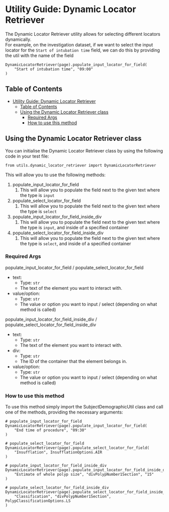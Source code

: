 # Utility Guide: Dynamic Locator Retriever

The Dynamic Locator Retriever utility allows for selecting different locators dynamically.<br>
For example, on the investigation dataset, if we want to select the input locator for the `Start of intubation time` field, we can do this by providing the util with the name of the field

    DynamicLocatorRetriever(page).populate_input_locator_for_field(
        "Start of intubation time", "09:00"
    )

## Table of Contents

- [Utility Guide: Dynamic Locator Retriever](#utility-guide-dynamic-locator-retriever)
  - [Table of Contents](#table-of-contents)
  - [Using the Dynamic Locator Retriever class](#using-the-dynamic-locator-retriever-class)
    - [Required Args](#required-args)
    - [How to use this method](#how-to-use-this-method)

## Using the Dynamic Locator Retriever class

You can initialise the Dynamic Locator Retriever class by using the following code in your test file:

    from utils.dynamic_locator_retriever import DynamicLocatorRetriever

This will allow you to use the following methods:

1. populate_input_locator_for_field
   1. This will allow you to populate the field next to the given text where the type is `input`
2. populate_select_locator_for_field
   1. This will allow you to populate the field next to the given text where the type is `select`
3. populate_input_locator_for_field_inside_div
   1. This will allow you to populate the field next to the given text where the type is `input`, and inside of a specified container
4. populate_select_locator_for_field_inside_div
   1. This will allow you to populate the field next to the given text where the type is `select`, and inside of a specified container

### Required Args

populate_input_locator_for_field / populate_select_locator_for_field

- text:
  - Type: `str`
  - The text of the element you want to interact with.
- value/option:
  - Type: `str`
  - The value or option you want to input / select (depending on what method is called)

populate_input_locator_for_field_inside_div / populate_select_locator_for_field_inside_div

- text:
  - Type: `str`
  - The text of the element you want to interact with.
- div:
  - Type: `str`
  - The ID of the container that the element belongs in.
- value/option:
  - Type: `str`
  - The value or option you want to input / select (depending on what method is called)

### How to use this method

To use this method simply import the SubjectDemographicUtil class and call one of the methods, providing the necessary arguments:

    # populate_input_locator_for_field
    DynamicLocatorRetriever(page).populate_input_locator_for_field(
        "End time of procedure", "09:30"
    )

    # populate_select_locator_for_field
    DynamicLocatorRetriever(page).populate_select_locator_for_field(
        "Insufflation", InsufflationOptions.AIR
    )

    # populate_input_locator_for_field_inside_div
    DynamicLocatorRetriever(page).populate_input_locator_for_field_inside_div(
        "Estimate of whole polyp size", "divPolypNumber1Section", "15"
    )

    # populate_select_locator_for_field_inside_div
    DynamicLocatorRetriever(page).populate_select_locator_for_field_inside_div(
        "Classification", "divPolypNumber1Section", PolypClassificationOptions.LS
    )
